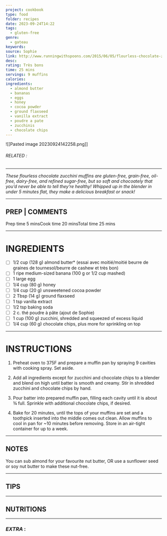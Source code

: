 ```yaml
---
project: cookbook
type: food
folder: recipes
date: 2023-09-24T14:22
tags:
  - gluten-free
genre:
  - gateau
keywords: 
source: Sophie
link: http://www.runningwithspoons.com/2015/06/05/flourless-chocolate-zucchini-muffins/
desc: 
rating: Très bons
time: 25 mins
servings: 9 muffins
calories: 
ingredients:
  - almond butter
  - bananas
  - eggs
  - honey
  - cocoa powder
  - ground flaxseed
  - vanilla extract
  - poudre a pate
  - zucchinis
  - chocolate chips
---
```


![[Pasted image 20230924142258.png]]
###### *RELATED* : 
---
_These flourless chocolate zucchini muffins are gluten-free, grain-free, oil-free, dairy-free, and refined sugar-free, but so soft and chocoately that you’d never be able to tell they’re healthy! Whipped up in the blender in under 5 minutes flat, they make a delicious breakfast or snack!_

---
## PREP | COMMENTS

Prep time 5 minsCook time 20 minsTotal time 25 mins

---
# INGREDIENTS

- [ ] 1/2 cup (128 g) almond butter* (essai avec moitié/moitié beurre de graines de tournesol/beurre de cashew et très bon)
- [ ] 1 ripe medium-sized banana (100 g or 1/2 cup mashed)
- [ ] 1 large egg
- [ ] 1/4 cup (80 g) honey
- [ ] 1/4 cup (20 g) unsweetened cocoa powder
- [ ] 2 Tbsp (14 g) ground flaxseed
- [ ] 1 tsp vanilla extract
- [ ] 1/2 tsp baking soda
- [ ] 2 c. thé poudre à pâte (ajout de Sophie)
- [ ] 1 cup (100 g) zucchini, shredded and squeezed of excess liquid
- [ ] 1/4 cup (60 g) chocolate chips, plus more for sprinkling on top

---
# INSTRUCTIONS

1. Preheat oven to 375F and prepare a muffin pan by spraying 9 cavities with cooking spray. Set aside.

2. Add all ingredients except for zucchini and chocolate chips to a blender and blend on high until batter is smooth and creamy. Stir in shredded zucchini and chocolate chips by hand.

3. Pour batter into prepared muffin pan, filling each cavity until it is about ¾ full. Sprinkle with additional chocolate chips, if desired.

4. Bake for 20 minutes, until the tops of your muffins are set and a toothpick inserted into the middle comes out clean. Allow muffins to cool in pan for ~10 minutes before removing. Store in an air-tight container for up to a week.

---
## NOTES

You can sub almond for your favourite nut butter, OR use a sunflower seed or soy nut butter to make these nut-free.

---
## TIPS



---
## NUTRITIONS



---
### *EXTRA* :



